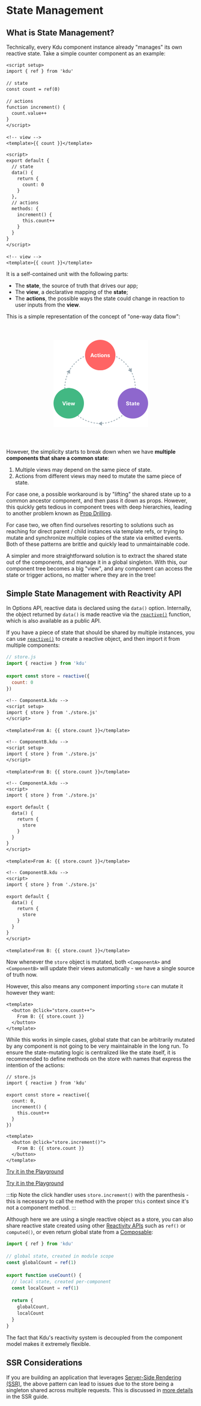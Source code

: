 # State Management

## What is State Management?

Technically, every Kdu component instance already "manages" its own reactive state. Take a simple counter component as an example:

<div class="composition-api">

```kdu
<script setup>
import { ref } from 'kdu'

// state
const count = ref(0)

// actions
function increment() {
  count.value++
}
</script>

<!-- view -->
<template>{{ count }}</template>
```

</div>
<div class="options-api">

```kdu
<script>
export default {
  // state
  data() {
    return {
      count: 0
    }
  },
  // actions
  methods: {
    increment() {
      this.count++
    }
  }
}
</script>

<!-- view -->
<template>{{ count }}</template>
```

</div>

It is a self-contained unit with the following parts:

- The **state**, the source of truth that drives our app;
- The **view**, a declarative mapping of the **state**;
- The **actions**, the possible ways the state could change in reaction to user inputs from the **view**.

This is a simple representation of the concept of "one-way data flow":

<p style="text-align: center">
  <img alt="state flow diagram" src="./images/state-flow.png" width="252px" style="margin: 40px auto">
</p>

However, the simplicity starts to break down when we have **multiple components that share a common state**:

1. Multiple views may depend on the same piece of state.
2. Actions from different views may need to mutate the same piece of state.

For case one, a possible workaround is by "lifting" the shared state up to a common ancestor component, and then pass it down as props. However, this quickly gets tedious in component trees with deep hierarchies, leading to another problem known as [Prop Drilling](/guide/components/provide-inject.html#prop-drilling).

For case two, we often find ourselves resorting to solutions such as reaching for direct parent / child instances via template refs, or trying to mutate and synchronize multiple copies of the state via emitted events. Both of these patterns are brittle and quickly lead to unmaintainable code.

A simpler and more straightforward solution is to extract the shared state out of the components, and manage it in a global singleton. With this, our component tree becomes a big "view", and any component can access the state or trigger actions, no matter where they are in the tree!

## Simple State Management with Reactivity API

<div class="options-api">

In Options API, reactive data is declared using the `data()` option. Internally, the object returned by `data()` is made reactive via the [`reactive()`](/api/reactivity-core.html#reactive) function, which is also available as a public API.

</div>

If you have a piece of state that should be shared by multiple instances, you can use [`reactive()`](/api/reactivity-core.html#reactive) to create a reactive object, and then import it from multiple components:

```js
// store.js
import { reactive } from 'kdu'

export const store = reactive({
  count: 0
})
```

<div class="composition-api">

```kdu
<!-- ComponentA.kdu -->
<script setup>
import { store } from './store.js'
</script>

<template>From A: {{ store.count }}</template>
```

```kdu
<!-- ComponentB.kdu -->
<script setup>
import { store } from './store.js'
</script>

<template>From B: {{ store.count }}</template>
```

</div>
<div class="options-api">

```kdu
<!-- ComponentA.kdu -->
<script>
import { store } from './store.js'

export default {
  data() {
    return {
      store
    }
  }
}
</script>

<template>From A: {{ store.count }}</template>
```

```kdu
<!-- ComponentB.kdu -->
<script>
import { store } from './store.js'

export default {
  data() {
    return {
      store
    }
  }
}
</script>

<template>From B: {{ store.count }}</template>
```

</div>

Now whenever the `store` object is mutated, both `<ComponentA>` and `<ComponentB>` will update their views automatically - we have a single source of truth now.

However, this also means any component importing `store` can mutate it however they want:

```kdu-html{2}
<template>
  <button @click="store.count++">
    From B: {{ store.count }}
  </button>
</template>
```

While this works in simple cases, global state that can be arbitrarily mutated by any component is not going to be very maintainable in the long run. To ensure the state-mutating logic is centralized like the state itself, it is recommended to define methods on the store with names that express the intention of the actions:

```js{6-8}
// store.js
import { reactive } from 'kdu'

export const store = reactive({
  count: 0,
  increment() {
    this.count++
  }
})
```

```kdu-html{2}
<template>
  <button @click="store.increment()">
    From B: {{ store.count }}
  </button>
</template>
```

<div class="composition-api">

[Try it in the Playground](https://kdujs-sfc.web.app/#eNrNUs1uAiEQfhXCRY0KPW/Wpm6TPgWXFTGiLhCY1SZm370DrKtb0/TQS0/LfDt8P8Nc6do5dty2tKBlkF47IEFB616F0Y2zHsi7xa9RBtZk521DJozfoXh18txaPbdWfWvJswwKYAGqcacaFFaElA9S/BtSJaTkwwW6oFl12dSOHYI1GOEaL4n+RxC0IAmJGKrHWtA9gAsF5wgcwjLsJLuoDaudiwjzrQHdKKZCs9x4ewnKI7mgkaYTpkPZcfqfB3clAaxXpBuGkWqk+2UMW31OBzxuWgBryJs8aXlcCZoZtJFeNehgOhO0byXkI6qsMXIvzKTFMKRD24mLZ7KswbPIeKDjx/pnyaq/JLv5w0xDBq9qCfp8j5EXVBj1mTqkNQGjp6SroXuaNioZKMjLIhYPpm/7Bnsdssv5/LY6M9p9AYJ1LXY=)

</div>
<div class="options-api">

[Try it in the Playground](https://kdujs-sfc.web.app/#eNrdk89uwjAMxl/FygUQ0OxclWl00p4il5IGEaBJlLgwCfXd5zZt+XuYtNukSo2/OvbnX5oLWzuXHMqapSwL0muH78LoylmP8GnpbZTBNWy9rWCS8KvUbpo8p+bPqXmfCiCM+u7SS7Ut6iPCpVXlkBjSKMBN58WDkLdxIww9GR8NU4CqcscCFUUA2Y11/qDknZLxcQNbsDjFsipcsg/WEIzOiOg/BMFGa4LRNG0s2A7RhZRzEvZhGbYyOatNUjjXKomvDepKJSpUy42356A8FRdsGIDa3tN8dQQXCGi9gmbE2sVUiIC+xlkWWExng12vsPZmiCCWiwGZ+A3KUp+6BS03NaI18CGPWh5WgkUv2kivKppiOhOsTwX4av2uCVs/QiItAYGm60q1eCwWe/DY5P5Q7n+gf0gn/wudYVLiMtLwqpCoT1cg8eKNJKQ1AXtmqzF72t9CMpDCW3fhbkwPcHCnQ3Q5nw9oZqz5Ae9+cqM=)

</div>

:::tip
Note the click handler uses `store.increment()` with the parenthesis - this is necessary to call the method with the proper `this` context since it's not a component method.
:::

Although here we are using a single reactive object as a store, you can also share reactive state created using other [Reactivity APIs](/api/reactivity-core.html) such as `ref()` or `computed()`, or even return global state from a [Composable](/guide/reusability/composables.html):

```js
import { ref } from 'kdu'

// global state, created in module scope
const globalCount = ref(1)

export function useCount() {
  // local state, created per-component
  const localCount = ref(1)

  return {
    globalCount,
    localCount
  }
}
```

The fact that Kdu's reactivity system is decoupled from the component model makes it extremely flexible.

## SSR Considerations

If you are building an application that leverages [Server-Side Rendering (SSR)](./ssr), the above pattern can lead to issues due to the store being a singleton shared across multiple requests. This is discussed in [more details](./ssr#cross-request-state-pollution) in the SSR guide.
